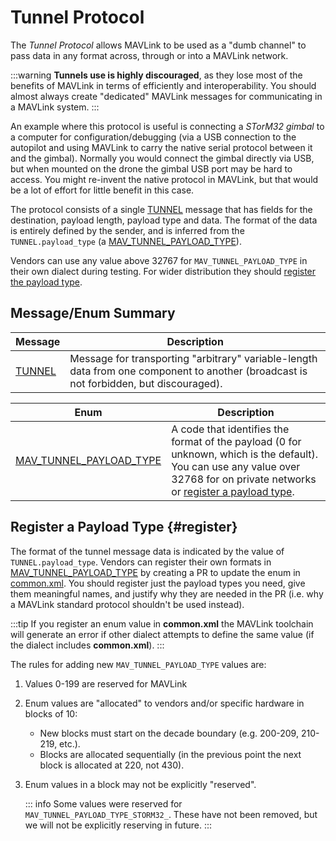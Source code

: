 # Tunnel Protocol

The _Tunnel Protocol_ allows MAVLink to be used as a "dumb channel" to pass data in any format across, through or into a MAVLink network.

:::warning
**Tunnels use is highly discouraged**, as they lose most of the benefits of MAVLink in terms of efficiently and interoperability.
You should almost always create "dedicated" MAVLink messages for communicating in a MAVLink system.
:::

An example where this protocol is useful is connecting a _STorM32 gimbal_ to a computer for configuration/debugging (via a USB connection to the autopilot and using MAVLink to carry the native serial protocol between it and the gimbal).
Normally you would connect the gimbal directly via USB, but when mounted on the drone the gimbal USB port may be hard to access.
You might re-invent the native protocol in MAVLink, but that would be a lot of effort for little benefit in this case.

The protocol consists of a single [TUNNEL](#TUNNEL) message that has fields for the destination, payload length, payload type and data.
The format of the data is entirely defined by the sender, and is inferred from the `TUNNEL.payload_type` (a [MAV_TUNNEL_PAYLOAD_TYPE](#MAV_TUNNEL_PAYLOAD_TYPE)).

Vendors can use any value above 32767 for `MAV_TUNNEL_PAYLOAD_TYPE` in their own dialect during testing.
For wider distribution they should [register the payload type](#register).

## Message/Enum Summary

| Message                                                   | Description                                                                                                                                                               |
| --------------------------------------------------------- | ------------------------------------------------------------------------------------------------------------------------------------------------------------------------- |
| <a id="TUNNEL"></a>[TUNNEL](../messages/common.md#TUNNEL) | Message for transporting "arbitrary" variable-length data from one component to another (broadcast is not forbidden, but discouraged). |

| Enum                                                                                                                                                                        | Description                                                                                                                                                                                                                                  |
| --------------------------------------------------------------------------------------------------------------------------------------------------------------------------- | -------------------------------------------------------------------------------------------------------------------------------------------------------------------------------------------------------------------------------------------- |
| <a id="MAV_TUNNEL_PAYLOAD_TYPE"></a>[MAV_TUNNEL_PAYLOAD_TYPE](../messages/common.md#MAV_TUNNEL_PAYLOAD_TYPE) | A code that identifies the format of the payload (0 for unknown, which is the default). You can use any value over 32768 for on private networks or [register a payload type](#register). |

## Register a Payload Type {#register}

The format of the tunnel message data is indicated by the value of `TUNNEL.payload_type`.
Vendors can register their own formats in [MAV_TUNNEL_PAYLOAD_TYPE](#MAV_TUNNEL_PAYLOAD_TYPE) by creating a PR to update the enum in [common.xml](https://github.com/mavlink/mavlink/blob/master/message_definitions/v1.0/common.xml).
You should register just the payload types you need, give them meaningful names, and justify why they are needed in the PR (i.e. why a MAVLink standard protocol shouldn't be used instead).

:::tip
If you register an enum value in **common.xml** the MAVLink toolchain will generate an error if other dialect attempts to define the same value (if the dialect includes **common.xml**).
:::

The rules for adding new `MAV_TUNNEL_PAYLOAD_TYPE` values are:

1. Values 0-199 are reserved for MAVLink
2. Enum values are "allocated" to vendors and/or specific hardware in blocks of 10:
   - New blocks must start on the decade boundary (e.g. 200-209, 210-219, etc.).
   - Blocks are allocated sequentially (in the previous point the next block is allocated at 220, not 430).
3. Enum values in a block may not be explicitly "reserved".

   ::: info
   Some values were reserved for `MAV_TUNNEL_PAYLOAD_TYPE_STORM32_`.
   These have not been removed, but we will not be explicitly reserving in future.
   :::
